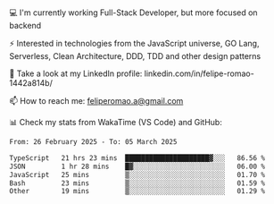 💻 I'm currently working Full-Stack Developer, but more focused on backend

⚡ Interested in technologies from the JavaScript universe, GO Lang, Serverless, Clean Architecture, DDD, TDD and other design patterns

👥 Take a look at my LinkedIn profile: linkedin.com/in/felipe-romao-1442a814b/

📫 How to reach me: feliperomao.a@gmail.com

📊 Check my stats from WakaTime (VS Code) and GitHub:

<!--START_SECTION:waka-->

```txt
From: 26 February 2025 - To: 05 March 2025

TypeScript   21 hrs 23 mins  █████████████████████▓░░░   86.56 %
JSON         1 hr 28 mins    █▓░░░░░░░░░░░░░░░░░░░░░░░   06.00 %
JavaScript   25 mins         ▒░░░░░░░░░░░░░░░░░░░░░░░░   01.70 %
Bash         23 mins         ▒░░░░░░░░░░░░░░░░░░░░░░░░   01.59 %
Other        19 mins         ▒░░░░░░░░░░░░░░░░░░░░░░░░   01.29 %
```

<!--END_SECTION:waka-->
